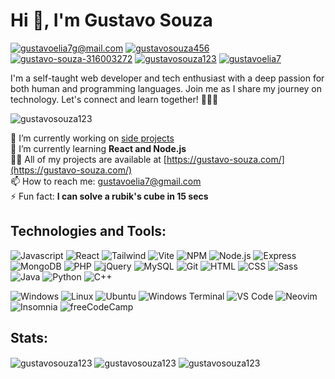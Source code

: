 # Hi 👋, I'm Gustavo Souza

<p align="left">
<a href="mailto:gustavoelia7@gmail.com?subject=Subject&body=Message" target="blank"><img src="https://img.shields.io/badge/Gmail-D14836?style=for-the-badge&logo=gmail&logoColor=white" alt="gustavoelia7g@mail.com" /></a>
<a href="https://twitter.com/gustavosouza456" target="blank"><img src="https://img.shields.io/badge/X-000000?style=for-the-badge&logo=x&logoColor=white" alt="gustavosouza456" /></a>
<a href="https://linkedin.com/in/gustavo-souza-316003272" target="blank"><img src="https://img.shields.io/badge/LinkedIn-0077B5?style=for-the-badge&logo=linkedin&logoColor=white" alt="gustavo-souza-316003272" /></a>
<a href="https://dev.to/gustavosouza123" target="blank"><img src="https://img.shields.io/badge/dev.to-0A0A0A?style=for-the-badge&logo=devdotto&logoColor=white" alt="gustavosouza123" /></a>
<a href="https://www.leetcode.com/gustavoelia7" target="blank"><img src="https://img.shields.io/badge/-LeetCode-FFA116?style=for-the-badge&logo=LeetCode&logoColor=black" alt="gustavoelia7" /></a>
</p>

I'm a self-taught web developer and tech enthusiast with a deep passion for both human and programming languages. Join me as I share my journey on technology. Let's connect and learn together! 🚀👨‍💻

<p align="left"> <img src="https://komarev.com/ghpvc/?username=gustavosouza123&label=Profile%20views&color=0e75b6&style=flat" alt="gustavosouza123" /> </p>

🔭 I’m currently working on [side projects](https://gustavo-souza.com/projects)  
🌱 I’m currently learning **React and Node.js**  
👨‍💻 All of my projects are available at [https://gustavo-souza.com/](https://gustavo-souza.com/)  
📫 How to reach me: gustavoelia7@gmail.com  
⚡ Fun fact: **I can solve a rubik's cube in 15 secs**

## Technologies and Tools:

![Javascript](https://img.shields.io/badge/JavaScript-F7DF1E?style=for-the-badge&logo=javascript&logoColor=black)
![React](https://img.shields.io/badge/React-20232A?style=for-the-badge&logo=react&logoColor=61DAFB)
![Tailwind](https://img.shields.io/badge/Tailwind_CSS-38B2AC?style=for-the-badge&logo=tailwind-css&logoColor=white)
![Vite](https://img.shields.io/badge/Vite-B73BFE?style=for-the-badge&logo=vite&logoColor=FFD62E)
![NPM](https://img.shields.io/badge/npm-CB3837?style=for-the-badge&logo=npm&logoColor=white)
![Node.js](https://img.shields.io/badge/Node%20js-339933?style=for-the-badge&logo=nodedotjs&logoColor=white)
![Express](https://img.shields.io/badge/Express%20js-000000?style=for-the-badge&logo=express&logoColor=white)
![MongoDB](https://img.shields.io/badge/MongoDB-4EA94B?style=for-the-badge&logo=mongodb&logoColor=white)
![PHP](https://img.shields.io/badge/PHP-777BB4?style=for-the-badge&logo=php&logoColor=white)
![jQuery](https://img.shields.io/badge/jQuery-0769AD?style=for-the-badge&logo=jquery&logoColor=white)
![MySQL](https://img.shields.io/badge/MySQL-005C84?style=for-the-badge&logo=mysql&logoColor=white)
![Git](https://img.shields.io/badge/GIT-E44C30?style=for-the-badge&logo=git&logoColor=white)
![HTML](https://img.shields.io/badge/HTML5-E34F26?style=for-the-badge&logo=html5&logoColor=white)
![CSS](https://img.shields.io/badge/CSS3-1572B6?style=for-the-badge&logo=css3&logoColor=white)
![Sass](https://img.shields.io/badge/Sass-CC6699?style=for-the-badge&logo=sass&logoColor=white)
![Java](https://img.shields.io/badge/Java-ED8B00?style=for-the-badge&logo=openjdk&logoColor=white)
![Python](https://img.shields.io/badge/Python-FFD43B?style=for-the-badge&logo=python&logoColor=blue)
![C++](https://img.shields.io/badge/C%2B%2B-00599C?style=for-the-badge&logo=c%2B%2B&logoColor=white)

![Windows](https://img.shields.io/badge/Windows-0078D6?style=for-the-badge&logo=windows&logoColor=white)
![Linux](https://img.shields.io/badge/Linux-FCC624?style=for-the-badge&logo=linux&logoColor=black)
![Ubuntu](https://img.shields.io/badge/Ubuntu-E95420?style=for-the-badge&logo=ubuntu&logoColor=white)
![Windows Terminal](https://img.shields.io/badge/windows%20terminal-4D4D4D?style=for-the-badge&logo=windows%20terminal&logoColor=white)
![VS Code](https://img.shields.io/badge/VSCode-0078D4?style=for-the-badge&logo=visual%20studio%20code&logoColor=white)
![Neovim](https://img.shields.io/badge/NeoVim-%2357A143.svg?&style=for-the-badge&logo=neovim&logoColor=white)
![Insomnia](https://img.shields.io/badge/Insomnia-5849be?style=for-the-badge&logo=Insomnia&logoColor=white)
![freeCodeCamp](https://img.shields.io/badge/freecodecamp-27273D?style=for-the-badge&logo=freecodecamp&logoColor=white)

## Stats:

<img align="center" src="https://github-readme-stats.vercel.app/api?username=gustavosouza123&show_icons=true&locale=en&theme=dark" alt="gustavosouza123" />
<img align="center" src="https://github-readme-streak-stats.herokuapp.com/?user=gustavosouza123&theme=dark" alt="gustavosouza123" />
<img align="center" src="https://github-readme-stats.vercel.app/api/top-langs?username=gustavosouza123&show_icons=true&locale=en&layout=compact&theme=dark" alt="gustavosouza123" />
